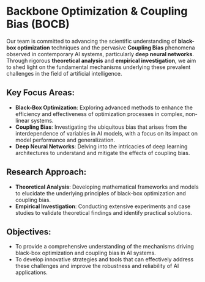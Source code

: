 # Backbone Optimization & Coupling Bias (BOCB)

Our team is committed to advancing the scientific understanding of **black-box optimization** techniques and the pervasive **Coupling Bias** phenomena observed in contemporary AI systems, particularly **deep neural networks**. Through rigorous **theoretical analysis** and **empirical investigation**, we aim to shed light on the fundamental mechanisms underlying these prevalent challenges in the field of artificial intelligence.

## Key Focus Areas:
- **Black-Box Optimization**: Exploring advanced methods to enhance the efficiency and effectiveness of optimization processes in complex, non-linear systems.
- **Coupling Bias**: Investigating the ubiquitous bias that arises from the interdependence of variables in AI models, with a focus on its impact on model performance and generalization.
- **Deep Neural Networks**: Delving into the intricacies of deep learning architectures to understand and mitigate the effects of coupling bias.

## Research Approach:
- **Theoretical Analysis**: Developing mathematical frameworks and models to elucidate the underlying principles of black-box optimization and coupling bias.
- **Empirical Investigation**: Conducting extensive experiments and case studies to validate theoretical findings and identify practical solutions.

## Objectives:
- To provide a comprehensive understanding of the mechanisms driving black-box optimization and coupling bias in AI systems.
- To develop innovative strategies and tools that can effectively address these challenges and improve the robustness and reliability of AI applications.


